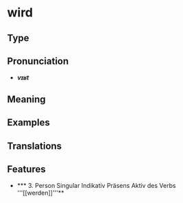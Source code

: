 # wird 
## Type 
## Pronunciation 
- _**vɪʁt**_ 
## Meaning 
## Examples 
## Translations 
## Features 
- *** 3. Person Singular Indikativ Präsens Aktiv des Verbs '''[[werden]]'''** 
